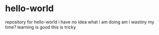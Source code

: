 # hello-world
repository for hello-world
i have no idea what i am doing
am i wastiny my time?
learning is good
this is tricky
